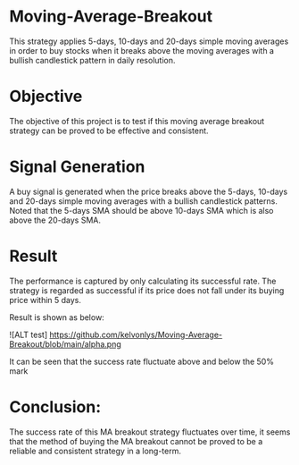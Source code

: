 # Moving-Average-Breakout
This strategy applies 5-days, 10-days and 20-days simple moving averages in order to buy stocks when it breaks above the moving averages with a bullish candlestick pattern in daily resolution. 


# Objective
The objective of this project is to test if this moving average breakout strategy can be proved to be effective and consistent. 


# Signal Generation
A buy signal is generated when the price breaks above the 5-days, 10-days and 20-days simple moving averages with a bullish candlestick patterns. Noted that the 5-days SMA should be above 10-days SMA which is also above the 20-days SMA. 


# Result
The performance is captured by only calculating its successful rate. The strategy is regarded as successful if its price does not fall under its buying price within 5 days.

Result is shown as below:

![ALT test] https://github.com/kelvonlys/Moving-Average-Breakout/blob/main/alpha.png

It can be seen that the success rate fluctuate above and below the 50% mark 


# Conclusion:
The success rate of this MA breakout strategy fluctuates over time, it seems that the method of buying the MA breakout cannot be proved to be a reliable and consistent strategy in a long-term.
